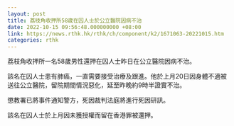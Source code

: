 ```yaml
---
layout: post
title: 荔枝角收押所58歲在囚人士於公立醫院因病不治
date: 2022-10-15 09:56:48.000000000 +08:00
link: https://news.rthk.hk/rthk/ch/component/k2/1671063-20221015.htm
categories: rthk
---
```


荔枝角收押所一名58歲男性還押在囚人士昨日在公立醫院因病不治。

該名在囚人士患有肺癌，一直需要接受治療及跟進。他於上月20日因身體不適被送往公立醫院，留院期間情況惡化，延至昨晚約9時半證實不治。

懲教署已將事件通知警方，死因裁判法庭將進行死因研訊。

該名在囚人士於上月因未獲授權而留在香港罪被還押。
